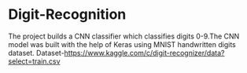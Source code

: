 # Digit-Recognition
The project builds a CNN classifier which classifies digits 0-9.The CNN model was built with the help of Keras using MNIST handwritten digits dataset. Dataset-https://www.kaggle.com/c/digit-recognizer/data?select=train.csv
